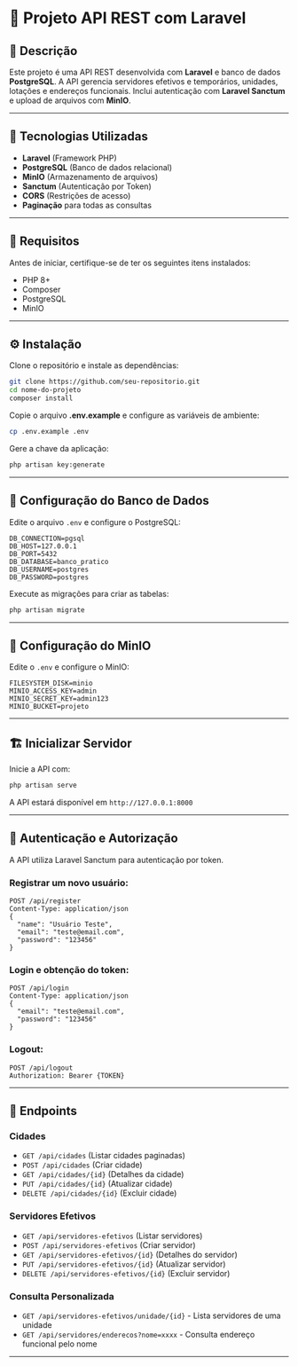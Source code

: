 # 📌 Projeto API REST com Laravel

## 📖 Descrição

Este projeto é uma API REST desenvolvida com **Laravel** e banco de dados **PostgreSQL**. A API gerencia servidores efetivos e temporários, unidades, lotações e endereços funcionais. Inclui autenticação com **Laravel Sanctum** e upload de arquivos com **MinIO**.

---

## 🚀 Tecnologias Utilizadas

- **Laravel** (Framework PHP)
- **PostgreSQL** (Banco de dados relacional)
- **MinIO** (Armazenamento de arquivos)
- **Sanctum** (Autenticação por Token)
- **CORS** (Restrições de acesso)
- **Paginação** para todas as consultas

---

## 📌 Requisitos

Antes de iniciar, certifique-se de ter os seguintes itens instalados:

- PHP 8+
- Composer
- PostgreSQL
- MinIO

---

## ⚙️ Instalação

Clone o repositório e instale as dependências:

```bash
git clone https://github.com/seu-repositorio.git
cd nome-do-projeto
composer install
```

Copie o arquivo **.env.example** e configure as variáveis de ambiente:

```bash
cp .env.example .env
```

Gere a chave da aplicação:

```bash
php artisan key:generate
```

---

## 🎲 Configuração do Banco de Dados

Edite o arquivo `.env` e configure o PostgreSQL:

```env
DB_CONNECTION=pgsql
DB_HOST=127.0.0.1
DB_PORT=5432
DB_DATABASE=banco_pratico
DB_USERNAME=postgres
DB_PASSWORD=postgres
```

Execute as migrações para criar as tabelas:

```bash
php artisan migrate
```

---

## 🔐 Configuração do MinIO

Edite o `.env` e configure o MinIO:

```env
FILESYSTEM_DISK=minio
MINIO_ACCESS_KEY=admin
MINIO_SECRET_KEY=admin123
MINIO_BUCKET=projeto
```

---

## 🏗️ Inicializar Servidor

Inicie a API com:

```bash
php artisan serve
```

A API estará disponível em `http://127.0.0.1:8000`

---

## 🔑 Autenticação e Autorização

A API utiliza Laravel Sanctum para autenticação por token.

### Registrar um novo usuário:

```http
POST /api/register
Content-Type: application/json
{
  "name": "Usuário Teste",
  "email": "teste@email.com",
  "password": "123456"
}
```

### Login e obtenção do token:

```http
POST /api/login
Content-Type: application/json
{
  "email": "teste@email.com",
  "password": "123456"
}
```

### Logout:

```http
POST /api/logout
Authorization: Bearer {TOKEN}
```

---

## 📌 Endpoints

### **Cidades**

- `GET /api/cidades` (Listar cidades paginadas)
- `POST /api/cidades` (Criar cidade)
- `GET /api/cidades/{id}` (Detalhes da cidade)
- `PUT /api/cidades/{id}` (Atualizar cidade)
- `DELETE /api/cidades/{id}` (Excluir cidade)

### **Servidores Efetivos**

- `GET /api/servidores-efetivos` (Listar servidores)
- `POST /api/servidores-efetivos` (Criar servidor)
- `GET /api/servidores-efetivos/{id}` (Detalhes do servidor)
- `PUT /api/servidores-efetivos/{id}` (Atualizar servidor)
- `DELETE /api/servidores-efetivos/{id}` (Excluir servidor)

### **Consulta Personalizada**

- `GET /api/servidores-efetivos/unidade/{id}` - Lista servidores de uma unidade
- `GET /api/servidores/enderecos?nome=xxxx` - Consulta endereço funcional pelo nome

---


